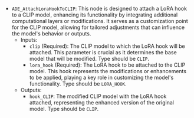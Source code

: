 - `ADE_AttachLoraHookToCLIP`: This node is designed to attach a LoRA hook to a CLIP model, enhancing its functionality by integrating additional computational layers or modifications. It serves as a customization point for the CLIP model, allowing for tailored adjustments that can influence the model's behavior or outputs.
    - Inputs:
        - `clip` (Required): The CLIP model to which the LoRA hook will be attached. This parameter is crucial as it determines the base model that will be modified. Type should be `CLIP`.
        - `lora_hook` (Required): The LoRA hook to be attached to the CLIP model. This hook represents the modifications or enhancements to be applied, playing a key role in customizing the model's functionality. Type should be `LORA_HOOK`.
    - Outputs:
        - `hook_CLIP`: The modified CLIP model with the LoRA hook attached, representing the enhanced version of the original model. Type should be `CLIP`.
